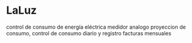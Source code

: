 # LaLuz
control de consumo de energía eléctrica medidor analogo proyeccion de consumo, control de consumo diario y registro facturas mensuales
